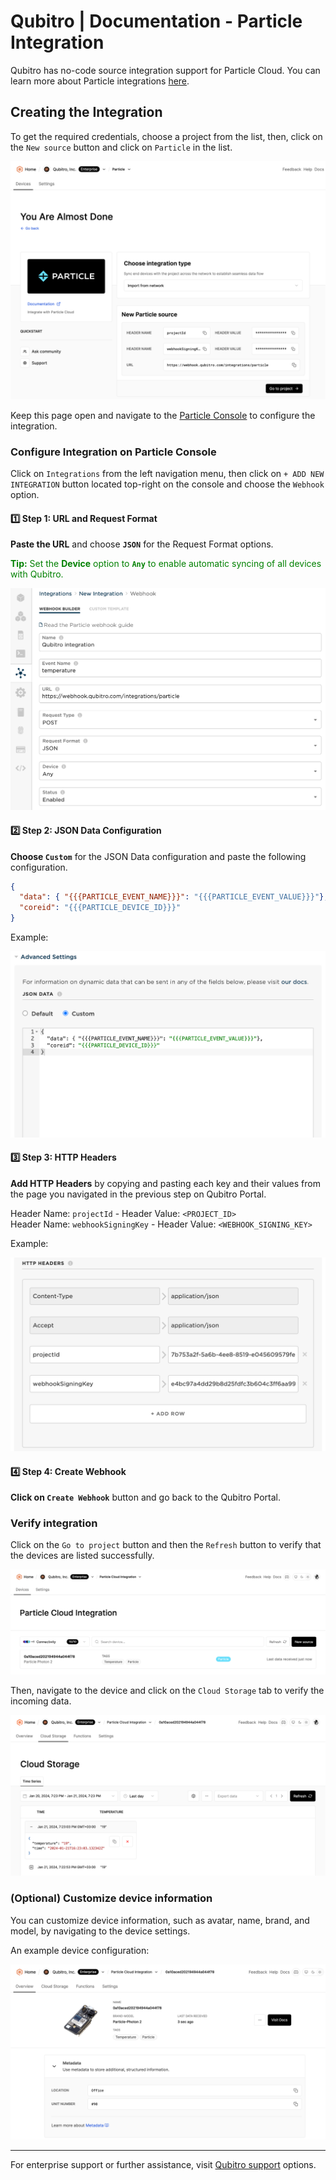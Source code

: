# Qubitro | Documentation - Particle Integration

Qubitro has no-code source integration support for Particle Cloud. You can learn more about Particle integrations [here](https://docs.particle.io/integrations/integrations).

## Creating the Integration

To get the required credentials, choose a project from the list, then, click on the `New source` button and click on `Particle` in the list.

![Credentials](images/particle_qubitro_integration_creds.png)

Keep this page open and navigate to the [Particle Console](https://console.particle.io) to configure the integration.

### Configure Integration on Particle Console

Click on `Integrations` from the left navigation menu, then click on `+ ADD NEW INTEGRATION` button located top-right on the console and choose the `Webhook` option.

#### :one: **Step 1: URL and Request Format**

**Paste the URL** and choose **`JSON`** for the Request Format options.

<span style="color:green;">**Tip:** Set the **Device** option to **`Any`** to enable automatic syncing of all devices with Qubitro.</span>

![Basics](images/particle_qubitro_integration_basics.webp)

#### :two: **Step 2: JSON Data Configuration**

**Choose `Custom`** for the JSON Data configuration and paste the following configuration.

```json
{
  "data": { "{{{PARTICLE_EVENT_NAME}}}": "{{{PARTICLE_EVENT_VALUE}}}"},
  "coreid": "{{{PARTICLE_DEVICE_ID}}}"
}
```

Example:

![Request Data Configuration](images/particle_qubitro_integration_advance_data.webp)

#### :three: **Step 3: HTTP Headers**

**Add HTTP Headers** by copying and pasting each key and their values from the page you navigated in the previous step on Qubitro Portal.

Header Name: `projectId` - Header Value: `<PROJECT_ID>`  
Header Name: `webhookSigningKey` - Header Value: `<WEBHOOK_SIGNING_KEY>`

Example:

![Request Headers Configuration](images/particle_qubitro_integration_advance_headers.webp)

#### :four: **Step 4: Create Webhook**

**Click on `Create Webhook`** button and go back to the Qubitro Portal.

### Verify integration

Click on the `Go to project` button and then the `Refresh` button to verify that the devices are listed successfully.

![Device List](images/particle_qubitro_integration_device_list.png)

Then, navigate to the device and click on the `Cloud Storage` tab to verify the incoming data.

![Data Table](images/particle_qubitro_integration_data_table.webp)

### (Optional) Customize device information

You can customize device information, such as avatar, name, brand, and model, by navigating to the device settings.

An example device configuration:

![Device Overview](images/particle_qubitro_integration_device_overview.png)

---

For enterprise support or further assistance, visit [Qubitro support](https://www.qubitro.com/resources/support) options.
